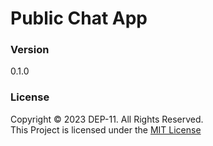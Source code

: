 # Public Chat App 

### Version
0.1.0

### License
Copyright &copy; 2023 DEP-11. All Rights Reserved. <br>
This Project is licensed under the [MIT License](License.txt)